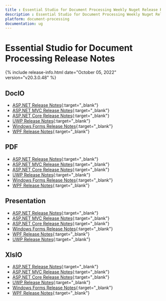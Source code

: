 ```yaml
---
title : Essential Studio for Document Processing Weekly Nuget Release Release Notes  
description : Essential Studio for Document Processing Weekly Nuget Release Release Notes  
platform: document-processing
documentation: ug
---
```


# Essential Studio for Document Processing  Release Notes  

{% include release-info.html date="October 05, 2022" version="v20.3.0.48" %} 

## DocIO

* [ASP.NET Release Notes](/aspnet/release-notes/v20.3.0.48#docio){:target="_blank"}
* [ASP.NET MVC Release Notes](/aspnetmvc/release-notes/v20.3.0.48#docio){:target="_blank"}
* [ASP.NET Core Release Notes](/aspnet-core/release-notes/v20.3.0.48#docio){:target="_blank"}
* [UWP Release Notes](/uwp/release-notes/v20.3.0.48#docio){:target="_blank"}
* [Windows Forms Release Notes](/windowsforms/release-notes/v20.3.0.48#docio){:target="_blank"}
* [WPF Release Notes](/wpf/release-notes/v20.3.0.48#docio){:target="_blank"}


## PDF

* [ASP.NET Release Notes](/aspnet/release-notes/v20.3.0.48#pdf){:target="_blank"}
* [ASP.NET MVC Release Notes](/aspnetmvc/release-notes/v20.3.0.48#pdf){:target="_blank"}
* [ASP.NET Core Release Notes](/aspnet-core/release-notes/v20.3.0.48#pdf){:target="_blank"}
* [UWP Release Notes](/uwp/release-notes/v20.3.0.48#pdf){:target="_blank"}
* [Windows Forms Release Notes](/windowsforms/release-notes/v20.3.0.48#pdf){:target="_blank"}
* [WPF Release Notes](/wpf/release-notes/v20.3.0.48#pdf){:target="_blank"}


## Presentation

* [ASP.NET Release Notes](/aspnet/release-notes/v20.3.0.48#presentation){:target="_blank"}
* [ASP.NET MVC Release Notes](/aspnetmvc/release-notes/v20.3.0.48#presentation){:target="_blank"}
* [ASP.NET Core Release Notes](/aspnet-core/release-notes/v20.3.0.48#presentation){:target="_blank"}
* [Windows Forms Release Notes](/windowsforms/release-notes/v20.3.0.48#presentation){:target="_blank"}
* [WPF Release Notes](/wpf/release-notes/v20.3.0.48#presentation){:target="_blank"}
* [UWP Release Notes](/uwp/release-notes/v20.3.0.48#presentation){:target="_blank"}


## XlsIO

* [ASP.NET Release Notes](/aspnet/release-notes/v20.3.0.48#xlsio){:target="_blank"}
* [ASP.NET MVC Release Notes](/aspnetmvc/release-notes/v20.3.0.48#xlsio){:target="_blank"}
* [ASP.NET Core Release Notes](/aspnet-core/release-notes/v20.3.0.48#xlsio){:target="_blank"}
* [UWP Release Notes](/uwp/release-notes/v20.3.0.48#xlsio){:target="_blank"}
* [Windows Forms Release Notes](/windowsforms/release-notes/v20.3.0.48#xlsio){:target="_blank"}
* [WPF Release Notes](/wpf/release-notes/v20.3.0.48#xlsio){:target="_blank"}